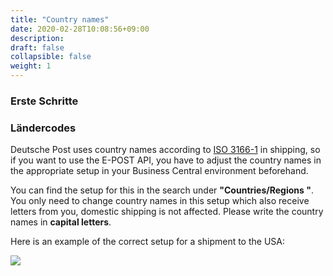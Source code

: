 ```yaml
---
title: "Country names"
date: 2020-02-28T10:08:56+09:00
description: 
draft: false
collapsible: false
weight: 1
---
```

### Erste Schritte

### Ländercodes
Deutsche Post uses country names according to [ISO 3166-1](https://en.wikipedia.org/wiki/ISO_3166-1) in shipping, so if you want to use the E-POST API, you have to adjust the country names in the appropriate setup in your Business Central environment beforehand.

You can find the setup for this in the search under **"Countries/Regions "**. You only need to change country names in this setup which also receive letters from you, domestic shipping is not affected. Please write the country names in **capital letters**.

Here is an example of the correct setup for a shipment to the USA:

![](images/apps/epostusa.PNG)




